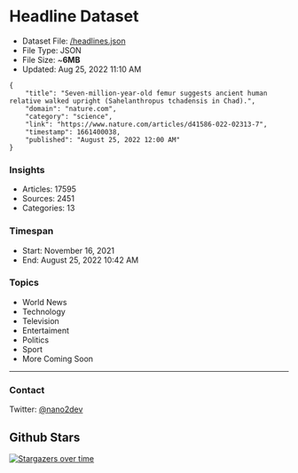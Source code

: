 # Headline Dataset

- Dataset File: [/headlines.json](https://raw.githubusercontent.com/fwd/news/master/headlines.json) 
- File Type: JSON
- File Size: ~**6MB**
- Updated: Aug 25, 2022 11:10 AM

```
{
    "title": "Seven-million-year-old femur suggests ancient human relative walked upright (Sahelanthropus tchadensis in Chad).",
    "domain": "nature.com",
    "category": "science",
    "link": "https://www.nature.com/articles/d41586-022-02313-7",
    "timestamp": 1661400038,
    "published": "August 25, 2022 12:00 AM"
}
```

### Insights

- Articles: 17595
- Sources: 2451
- Categories: 13

### Timespan

- Start: November 16, 2021
- End: August 25, 2022 10:42 AM

### Topics

- World News
- Technology
- Television
- Entertaiment
- Politics
- Sport
- More Coming Soon

---

### Contact 

Twitter: [@nano2dev](https://twitter.com/nano2dev)

## Github Stars

[![Stargazers over time](https://starchart.cc/fwd/news.svg)](https://starchart.cc/fwd/news)
	